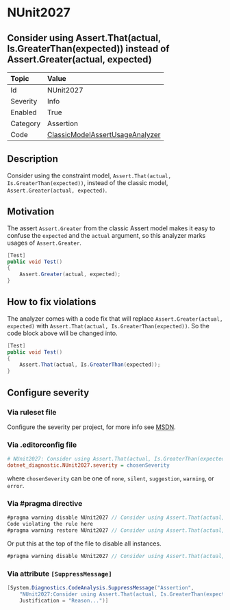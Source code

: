 # NUnit2027

## Consider using Assert.That(actual, Is.GreaterThan(expected)) instead of Assert.Greater(actual, expected)

| Topic    | Value
| :--      | :--
| Id       | NUnit2027
| Severity | Info
| Enabled  | True
| Category | Assertion
| Code     | [ClassicModelAssertUsageAnalyzer](https://github.com/nunit/nunit.analyzers/blob/0.6.0/src/nunit.analyzers/ClassicModelAssertUsage/ClassicModelAssertUsageAnalyzer.cs)

## Description

Consider using the constraint model, `Assert.That(actual, Is.GreaterThan(expected))`, instead of the classic model, `Assert.Greater(actual, expected)`.

## Motivation

The assert `Assert.Greater` from the classic Assert model makes it easy to confuse the `expected` and the `actual` argument,
so this analyzer marks usages of `Assert.Greater`.

```csharp
[Test]
public void Test()
{
    Assert.Greater(actual, expected);
}
```

## How to fix violations

The analyzer comes with a code fix that will replace `Assert.Greater(actual, expected)` with
`Assert.That(actual, Is.GreaterThan(expected))`. So the code block above will be changed into.

```csharp
[Test]
public void Test()
{
    Assert.That(actual, Is.GreaterThan(expected));
}
```

<!-- start generated config severity -->
## Configure severity

### Via ruleset file

Configure the severity per project, for more info see [MSDN](https://msdn.microsoft.com/en-us/library/dd264949.aspx).

### Via .editorconfig file

```ini
# NUnit2027: Consider using Assert.That(actual, Is.GreaterThan(expected)) instead of Assert.Greater(actual, expected)
dotnet_diagnostic.NUnit2027.severity = chosenSeverity
```

where `chosenSeverity` can be one of `none`, `silent`, `suggestion`, `warning`, or `error`.

### Via #pragma directive

```csharp
#pragma warning disable NUnit2027 // Consider using Assert.That(actual, Is.GreaterThan(expected)) instead of Assert.Greater(actual, expected)
Code violating the rule here
#pragma warning restore NUnit2027 // Consider using Assert.That(actual, Is.GreaterThan(expected)) instead of Assert.Greater(actual, expected)
```

Or put this at the top of the file to disable all instances.

```csharp
#pragma warning disable NUnit2027 // Consider using Assert.That(actual, Is.GreaterThan(expected)) instead of Assert.Greater(actual, expected)
```

### Via attribute `[SuppressMessage]`

```csharp
[System.Diagnostics.CodeAnalysis.SuppressMessage("Assertion",
    "NUnit2027:Consider using Assert.That(actual, Is.GreaterThan(expected)) instead of Assert.Greater(actual, expected)",
    Justification = "Reason...")]
```
<!-- end generated config severity -->

